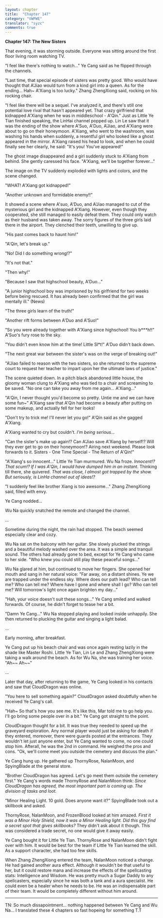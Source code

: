 ```yaml
---
layout: chapter
title:  "Chapter 147"
category: "VWPWE"
translator: "syzc"
comments: true
---
```


**Chapter 147: The New Sisters**

That evening, it was storming outside. Everyone was sitting around the first floor living room watching TV.

"I feel like there's nothing to watch..." Ye Cang said as he flipped through the channels.

"Last time, that special episode of sisters was pretty good. Who would have thought that A'Jiao would turn from a kind girl into a queen. As for the ending... Hah~ A'Xiang is too lucky." Zhang ZhengXiong said, rocking on his rocking chair.

"I feel like there will be a sequel. I've analyzed it, and there's still one potential love rival that hasn't appeared yet. That crazy girlfriend that kidnapped A'Xiang when he was in middleschool - A'Qin." Just as Little Ye Tian finished speaking, the LinHai channel popped up. Lin Le saw that it was the ending of the show where A'Suo, A'Duo, A'Jiao, and A'Xiang were about to go on their honeymoon. A'Xiang, who went to the washroom, was washing his hands when suddenly, a resentful girl who looked like a ghost appeared in the mirror. A'Xiang raised his head to look, and when he could finally see her clearly, he said: "It's you! You've appeared!"

The ghost image disappeared and a girl suddenly stuck to A'Xiang from behind. She gently caressed his face. "A'Xiang, we'll be together forever..."

The image on the TV suddenly exploded with lights and colors, and the scene changed.

"WHAT! A'Xiang got kidnapped!"

"Another unknown and formidable enemy!!"

It showed a scene where A'suo, A'Duo, and A'Jiao managed to cut of the mysterious girl and the kidnapped A'Xiang. However, even though they cooperated, she still managed to easily defeat them. They could only watch as their husband was taken away. The sorry figures of the three girls laid there in the airport. They clenched their teeth, unwilling to give up.

"His past comes back to haunt him!"

"A'Qin, let's break up."

"No! Did I do something wrong!?"

"It's not that."

"Then why!"

"Because I saw that highschool beauty, A'Duo..."

"A junior highschool boy was imprisoned by his girlfriend for two weeks before being rescued. It has already been confirmed that the girl was mentally ill." (News)

"The three girls learn of the truth!"

"Another rift forms between A'Duo and A'Suo!"

"So you were already together with A'Xiang since highschool! You b\*\*\*h!!" A'Suo's fury rose to the sky.

"You didn't even know him at the time! Little Sl\*t!" A'Duo didn't back down.

"The next great war between the sister's was on the verge of breaking out!"

"A'Jiao failed to reason with the two sisters, so she returned to the supreme court to request her teacher to impart upon her the ultimate laws of justice."

The scene quieted down. In a pitch black abandoned little house, the gloomy woman clung to A'Xiang who was tied to a chair and screaming to be saved. "No one can take you away from me again... A'Xiang..."

"A'Qin, I never thought you'd become so pretty. Untie me and we can have some fun~" A'Xiang saw that A'Qin had become a beauty after putting on some makeup, and actually fell for her looks!

"Don't try to trick me! I'll never let you go!" A'Qin said as she gagged A'Xiang.

A'Xiang wanted to cry but couldn't. *I'm being serious...*

"Can the sister's make up again!? Can A'Jiao save A'Xiang by herself!? Will they ever get to go on their honeymoon!? Airing next weekend. Please look forwards to it. Sisters - One Time Special - The Return of A'Qin!"

"A'Xiang's so innocent..." Little Ye Tian murmured. Wu Na froze. *Innocent!? That scum!? If I was A'Qin, I would have dumped him in an instant.* Thinking till there, she quivered. *That was close, I almost got trapped by the show. But seriously, is LinHa channel out of ideas!?*

"I suddenly feel like brother Xiang is too awesome..." Zhang ZhengXiong said, filled with envy.

Ye Cang nodded...

Wu Na quickly snatched the remote and changed the channel.

...

Sometime during the night, the rain had stopped. The beach seemed especially clear and cozy.

Wu Na sat on the balcony with her guitar. She slowly plucked the strings and a beautiful melody washed over the area. It was a simple and tranquil sound. The others had already gone to bed, except for Ye Cang who came to her side. "Who knew you could still play these peaceful songs..."

Wu Na glared at him, but continued to move her fingers. She opened her mouth and sang in her natural voice: "Far away, on a distant shines. Ye we are trapped under the endless sky. Where does our path lead? Who can tell me? Who can tell me? Where have I gone and where shall I go? Who can tell me? Will tomorrow's light once again brighten my day..."

"Hah, your voice doesn't suit these songs..." Ye Cang smiled and walked forwards. Of course, he didn't forget to tease her a bit.

"Damn Ye Cang..." Wu Na stopped playing and looked inside unhappily. She then returned to plucking the guitar and singing a light balad.

...

Early morning, after breakfast.

Ye Cang put up his beach chair and was once again resting lazily in the shade like Master Roshi. Little Ye Tian, Lin Le and Zhang ZhengXiong were taking a walk around the beach. As for Wu Na, she was training her voice. "Ah~~ Ah~~"

...

Later that day, after returning to the game, Ye Cang looked in his contacts and saw that CloudDragon was online.

"You here to sell something again?" CloudDragon asked doubtfully when he received Ye Cang's call.

"Hah~ So that's how you see me. It's like this, Mar told me to go help you. I'll go bring some people over in a bit." Ye Cang got straight to the point.

CloudDragon thought for a bit. It was true they needed to speed up the graveyard exploration. Any normal player would just be asking for death if they entered, moreover, there were guards posted at the entrances. They wouldn't let just anyone enter, but Ye Cang wanted to come, no one could stop him. Afterall, he was the 2nd in command. He weighed the pros and cons. "Ok, we'll come meet you outside the cemetery and discuss the plan."

Ye Cang hung up. He gathered up ThornyRose, NalanMoon, and SpyingBlade at the general store. 

"Brother CloudDragon has agreed. Let's go meet them outside the cemetery first." Ye Cang's words made ThornyRose and NalanMoon think: *Since CloudDragon has agreed, the most important part is coming up. The division of tasks and loot.*

"Minor Healing Light. 10 gold. Does anyone want it?" SpyingBlade took out a skillbook and asked.

ThornyRose, NalanMoon, and FrozenBlood looked at him amazed. *First it was a Minor Holy Shield, now it was a Minor Healing light. Did this guy find a secret spot that gives skillbooks?* They didn't ask about it though. This was considered a trade secret, no one would give it away easily. 

Ye Cang bought it for Little Ye Tian. ThornyRose and NalanMoon didn't fight over with him. It would be best for the team if Little Ye Tian learned the skill. As a support character, she had too few skills.

When Zhang ZhengXiong entered the team, NalanMoon noticed a change. He had gained another aura effect. Although it wouldn't be that useful to her, but it could restore mana and increase the effects of the spellcasting stats: Intelligence and Wisdom. He was pretty much a Sugar Daddy to any spellcasters, especially since he was both a tank and a aura specialist. He could even be a healer when he needs to be. He was an indispensable part of their team. It would be completely different without him around.

---

TN: So much dissapointment... nothing happened between Ye Cang and Wu Na... I translated these 4 chapters so fast hopeing for something T.T
